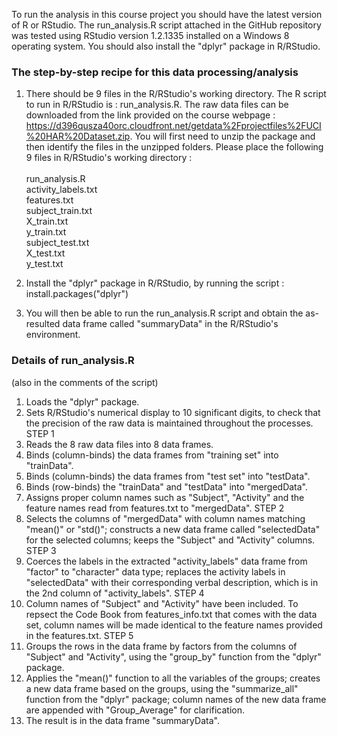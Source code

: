 To run the analysis in this course project you should have the latest version of R or RStudio. The run_analysis.R 
script attached in the GitHub repository was tested using RStudio version 1.2.1335 installed on a Windows 8 operating 
system. You should also install the "dplyr" package in R/RStudio.

### The step-by-step recipe for this data processing/analysis

1. There should be 9 files in the R/RStudio's working directory. The R script to run in R/RStudio is : run_analysis.R. The raw data files can be downloaded from the link provided on the course webpage : https://d396qusza40orc.cloudfront.net/getdata%2Fprojectfiles%2FUCI%20HAR%20Dataset.zip. You will first need to unzip 
the package and then identify the files in the unzipped folders. Please place the following 9 files in R/RStudio's 
working directory :<br/><br/>
run_analysis.R<br/>
activity_labels.txt<br/>
features.txt<br/>
subject_train.txt<br/>
X_train.txt<br/>
y_train.txt<br/>
subject_test.txt<br/>
X_test.txt<br/>
y_test.txt<br/>

2. Install the "dplyr" package in R/RStudio, by running the script : install.packages("dplyr")

3. You will then be able to run the run_analysis.R script and obtain the as-resulted data frame called "summaryData" in the R/RStudio's environment. 


### Details of run_analysis.R
(also in the comments of the script)

1. Loads the "dplyr" package.
2. Sets R/RStudio's numerical display to 10 significant digits, to check that the precision of the raw data is maintained throughout the processes.
STEP 1
3. Reads the 8 raw data files into 8 data frames.
4. Binds (column-binds) the data frames from "training set" into "trainData".
5. Binds (column-binds) the data frames from "test set" into "testData".
6. Binds (row-binds) the "trainData" and "testData" into "mergedData".
7. Assigns proper column names such as "Subject", "Activity" and the feature names read from features.txt to "mergedData".
STEP 2
8. Selects the columns of "mergedData" with column names matching "mean()" or "std()"; constructs a new data frame called "selectedData" for the selected columns; keeps the "Subject" and "Activity" columns.
STEP 3
9. Coerces the labels in the extracted "activity_labels" data frame from "factor" to "character" data type; replaces the activity labels in "selectedData" with their corresponding verbal description, which is in the 2nd column of "activity_labels".
STEP 4
10. Column names of "Subject" and "Activity" have been included. To repsect the Code Book from features_info.txt that comes with the data set, column names will be made identical to the feature names provided in the features.txt.
STEP 5
11. Groups the rows in the data frame by factors from the columns of "Subject" and "Activity", using the "group_by" function from the "dplyr" package.
12. Applies the "mean()" function to all the variables of the groups; creates a new data frame based on the groups, using the "summarize_all" function from the "dplyr" package; column names of the new data frame are appended with "Group_Average" for clarification.
13. The result is in the data frame "summaryData".
